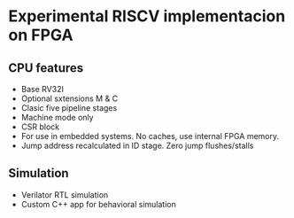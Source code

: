 # Experimental RISCV implementacion on FPGA

## CPU features
- Base RV32I
- Optional sxtensions M & C
- Clasic five pipeline stages
- Machine mode only
- CSR block
- For use in embedded systems. No caches, use internal FPGA memory.
- Jump address recalculated in ID stage. Zero jump flushes/stalls

## Simulation
- Verilator RTL simulation
- Custom C++ app for behavioral simulation
